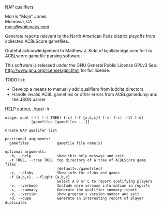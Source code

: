 NAP qualifiers

Morris "Mojo" Jones  
Monrovia, CA  
mojo@whiteoaks.com  

Generate reports relevant to the North American Pairs district
playoffs from collected ACBLScore gamefiles.

Grateful acknowledgement to Matthew J. Kidd of lajollabridge.com for
his ACBLscore gamefile parsing software.

This software is released under the GNU General Public License GPLv3
See: http://www.gnu.org/licenses/gpl.html for full license.

TODO list:

* Develop a means to manually add qualifiers from luddite directors
* Handle invalid ACBL gamefiles or other errors from ACBLgamedump
  and the JSON parser

HELP output, ./qual -h

    usage: qual [-h] [-t TREE] [-c] [-f {a,b,c}] [-v] [-s] [-V] [-d]
                [gamefiles [gamefiles ...]]

    Create NAP qualifer list

    positional arguments:
      gamefiles             gamefile file name(s)

    optional arguments:
      -h, --help            show this help message and exit
      -t TREE, --tree TREE  top directory of a tree of ACBLScore game files
                            (default=./gamefiles)
      -c, --clubs           Show info for clubs and games
      -f {a,b,c}, --flight {a,b,c}
                            Select A B or C to report qualifying players
      -v, --verbose         Include more verbose information in reports
      -s, --summary         Generate the qualifier summary report
      -V, --version         show program's version number and exit
      -d, --dupe            Generate an interesting report of player duplicates
